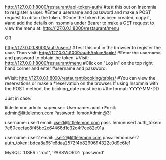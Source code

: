 http://127.0.0.1:8000/restaurant/api-token-auth/ #test this out on Insomnia to resgister a user. 
#Enter a username and password and make a POST request to obtain the token.
#Once the token has been created, copy it, 
#and add the details on Insomnia under Bearer to make a GET request to view the menu at:
http://127.0.0.1:8000/restaurant/menu

OR

http://127.0.0.1:8000/auth/users/ #Test this out in the browser to register the user. Then visit:
http://127.0.0.1:8000/auth/token/login/ #Enter the username and password to obtain the token. #Visit:
http://127.0.0.1:8000/restaurant/menu #Click on "Log in" on the top right hand corner and enter #username and password.

#Visit:
http://127.0.0.1:8000/restaurant/booking/tables/ #You can view the reservations or make a #reservation on the browser. If using Insomnia with the POST method, the booking_date must be in #the format: YYYY-MM-DD

Just in case:

little lemon admin:
superuser:
Username: admin
Email: admin@littlelemon.com
Password: lemonAdmin@3!


username: user1
email: user1@littlelemon.com
pass: lemonuser1
auth_token: 7e60eecfac8f45bc2e64466d1c32c4f7ce82e91a

username: user2
email: user2@littlelemon.com
pass: lemonuser2
auth_token: bdca8a651e6daa2572f4b8299694322e0d9c6fe1

MySQL:
'USER': 'root',
'PASSWORD': 'password'
